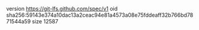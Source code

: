 version https://git-lfs.github.com/spec/v1
oid sha256:59143e374a10dac13a2ceac94e81a4573a08e75fddeaff32b766bd7871544a59
size 12587
